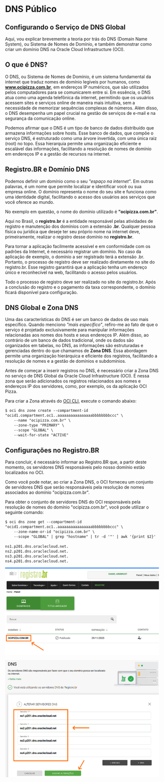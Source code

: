 # DNS Público

## Configurando o Serviço de DNS Global

Aqui, vou explicar brevemente a teoria por trás do DNS (Domain Name System), ou Sistema de Nomes de Domínio, e também demonstrar como criar um domínio DNS na Oracle Cloud Infrastructure (OCI).

## O que é DNS?

O DNS, ou Sistema de Nomes de Domínio, é um sistema fundamental da internet que traduz nomes de domínio legíveis por humanos, como **www.ocipizza.com.br**, em endereços IP numéricos, que são utilizados pelos computadores para se comunicarem entre si. Em essência, o DNS atua como uma agenda telefônica da internet, permitindo que os usuários acessem sites e serviços online de maneira mais intuitiva, sem a necessidade de memorizar sequências complexas de números. Além disso, o DNS desempenha um papel crucial na gestão de serviços de e-mail e na segurança da comunicação online.

Podemos afirmar que o DNS é um tipo de banco de dados distribuído que armazena informações sobre hosts. Esse banco de dados, que compõe o serviço DNS, é estruturado como uma árvore invertida, com uma única raiz (root) no topo. Essa hierarquia permite uma organização eficiente e escalável das informações, facilitando a resolução de nomes de domínio em endereços IP e a gestão de recursos na internet.

## Registro.BR e Domínio DNS

Podemos definir um domínio como o seu _"espaço na internet"_. Em outras palavras, é um nome que permite localizar e identificar você ou sua empresa online. O domínio representa o nome do seu site e funciona como uma identidade digital, facilitando o acesso dos usuários aos serviços que você oferece ao mundo.

No exemplo em questão, o nome do domínio utilizado é **"ocipizza.com.br"**.

Aqui no Brasil, o **registro.br** é a entidade responsável pelas atividades de registro e manutenção dos domínios com a extensão **.br**. Qualquer pessoa física ou jurídica que deseje ter seu próprio nome na internet deve, primeiramente, realizar o registro desse domínio no **registro.br**.

Para tornar a aplicação facilmente acessível e em conformidade com os padrões da Internet, é necessário registrar um domínio. No caso da aplicação de exemplo, o domínio a ser registrado terá a extensão .br. Portanto, o processo de registro deve ser realizado diretamente no site do registro.br. Esse registro garantirá que a aplicação tenha um endereço único e reconhecível na web, facilitando o acesso pelos usuários.

Todo o processo de registro deve ser realizado no site do registro.br. Após a conclusão do registro e o pagamento da taxa correspondente, o domínio ficará disponível para configuração. 

## DNS Global e Zona DNS

Uma das características do DNS é ser um banco de dados de uso mais específico. Quando menciono _"mais específico"_, refiro-me ao fato de que o serviço é projetado exclusivamente para manipular informações relacionadas aos nomes dos hosts e seus endereços IP. Além disso, ao contrário de um banco de dados tradicional, onde os dados são organizados em tabelas, no DNS, as informações são estruturadas e gerenciadas dentro do que chamamos de **Zona DNS**. Essa abordagem permite uma organização hierárquica e eficiente dos registros, facilitando a resolução de nomes e a gestão de domínios e subdomínios.

Antes de começar a inserir registros no DNS, é necessário criar a Zona DNS no serviço de DNS Global da Oracle Cloud Infrastructure (OCI). É nessa zona que serão adicionados os registros relacionados aos nomes e endereços IP dos servidores, como, por exemplo, os da aplicação OCI Pizza. 

Para criar a Zona através do [OCI CLI](https://docs.oracle.com/en-us/iaas/tools/oci-cli/3.50.2/oci_cli_docs/cmdref/dns/zone/create.html), execute o comando abaixo:

```
$ oci dns zone create --compartment-id "ocid1.compartment.oc1..aaaaaaaaaaaaaaaabbbbbbbbccc" \
    --name "ocipizza.com.br" \
    --zone-type "PRIMARY" \
    --scope "GLOBAL" \
    --wait-for-state "ACTIVE"
```

## Configurações no Registro.BR

Para concluir, é necessário informar ao Registro.BR que, a partir deste momento, os servidores DNS responsáveis pelo nosso domínio estão localizados no OCI.

Como você pode notar, ao criar a Zona DNS, o OCI forneceu um conjunto de servidores DNS que serão responsáveis pela resolução de nomes associados ao domínio "ocipizza.com.br". 

Para obter o conjunto de servidores DNS do OCI responsáveis pela resolução de nomes do domínio "ocipizza.com.br", você pode utilizar o seguinte comando:

```
$ oci dns zone get --compartment-id "ocid1.compartment.oc1..aaaaaaaaaaaaaaaabbbbbbbbccc" \
    --zone-name-or-id "ocipizza.com.br" \
    --scope "GLOBAL" | grep "hostname" | tr -d '"' | awk '{print $2}'

ns1.p201.dns.oraclecloud.net.
ns2.p201.dns.oraclecloud.net.
ns3.p201.dns.oraclecloud.net.
ns4.p201.dns.oraclecloud.net.
```

![alt_text](./imgs/registrobr-1.png "registro.br #1")

![alt_text](./imgs/registrobr-2.png "registro.br #2")
